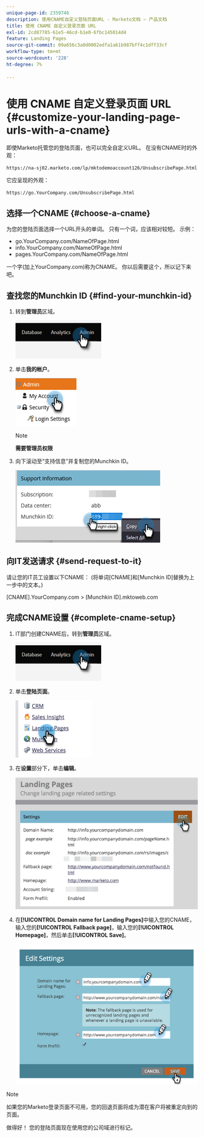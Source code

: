 ```yaml
---
unique-page-id: 2359746
description: 使用CNAME自定义登陆页面URL - Marketo文档 — 产品文档
title: 使用 CNAME 自定义登录页面 URL
exl-id: 2cd87785-61e5-46cd-b1e0-6fbc145014d4
feature: Landing Pages
source-git-commit: 09a656c3a0d0002edfa1a61b987bff4c1dff33cf
workflow-type: tm+mt
source-wordcount: '228'
ht-degree: 7%

---
```


# 使用 CNAME 自定义登录页面 URL {#customize-your-landing-page-urls-with-a-cname}

即使Marketo托管您的登陆页面，也可以完全自定义URL。 在没有CNAME时的外观：

`https://na-sj02.marketo.com/lp/mktodemoaccount126/UnsubscribePage.html`

它应呈现的外观：

`https://go.YourCompany.com/UnsubscribePage.html`

## 选择一个CNAME {#choose-a-cname}

为您的登陆页面选择一个URL开头的单词。 只有一个词，应该相对较短。 示例：

* go.YourCompany.com/NameOfPage.html
* info.YourCompany.com/NameOfPage.html
* pages.YourCompany.com/NameOfPage.html

一个字(加上YourCompany.com)称为CNAME。 你以后需要这个，所以记下来吧。

## 查找您的Munchkin ID {#find-your-munchkin-id}

1. 转到&#x200B;**管理员**&#x200B;区域。

   ![](assets/customize-your-landing-page-urls-with-a-cname-1.png)

1. 单击&#x200B;**我的帐户**。

   ![](assets/customize-your-landing-page-urls-with-a-cname-2.png)

   >[!NOTE]
   >
   >**需要管理员权限**

1. 向下滚动至“支持信息”并复制您的Munchkin ID。

   ![](assets/customize-your-landing-page-urls-with-a-cname-3.png)

## 向IT发送请求 {#send-request-to-it}

请让您的IT员工设置以下CNAME： (将单词[CNAME]和[Munchkin ID]替换为上一步中的文本。)

[CNAME].YourCompany.com > [Munchkin ID].mktoweb.com

## 完成CNAME设置 {#complete-cname-setup}

1. IT部门创建CNAME后，转到&#x200B;**管理员**&#x200B;区域。

   ![](assets/customize-your-landing-page-urls-with-a-cname-4.png)

1. 单击&#x200B;**登陆页面**。

   ![](assets/customize-your-landing-page-urls-with-a-cname-5.png)

1. 在&#x200B;**设置**&#x200B;部分下，单击&#x200B;**编辑**。

   ![](assets/customize-your-landing-page-urls-with-a-cname-6.png)

1. 在&#x200B;**[!UICONTROL Domain name for Landing Pages]**&#x200B;中输入您的CNAME，输入您的&#x200B;**[!UICONTROL Fallback page]**，输入您的&#x200B;**[!UICONTROL Homepage]**，然后单击&#x200B;**[!UICONTROL Save]**。

   ![](assets/customize-your-landing-page-urls-with-a-cname-7.png)

>[!NOTE]
>
>如果您的Marketo登录页面不可用，您的回退页面将成为潜在客户将被重定向到的页面。

做得好！ 您的登陆页面现在使用您的公司域进行标记。
